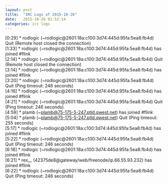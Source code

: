 ```yaml
---
layout: post
title:  "IRC Logs of 2015-10-26"
date:   2015-10-26 01:52:14
categories: irc logs
---
```

<span class="irc-date">[0:29]</span> <span class="irc-navy">* rodlogic (~rodlogic@2601:18a:c100:3d74:445d:95fa:5ea8:fb4d) Quit (Remote host closed the connection)</span><br />
<span class="irc-date">[1:33]</span> <span class="irc-green">* rodlogic (~rodlogic@2601:18a:c100:3d74:445d:95fa:5ea8:fb4d) has joined #flink</span><br />
<span class="irc-date">[2:14]</span> <span class="irc-navy">* rodlogic (~rodlogic@2601:18a:c100:3d74:445d:95fa:5ea8:fb4d) Quit (Remote host closed the connection)</span><br />
<span class="irc-date">[3:14]</span> <span class="irc-green">* rodlogic (~rodlogic@2601:18a:c100:3d74:445d:95fa:5ea8:fb4d) has joined #flink</span><br />
<span class="irc-date">[3:20]</span> <span class="irc-navy">* rodlogic (~rodlogic@2601:18a:c100:3d74:445d:95fa:5ea8:fb4d) Quit (Ping timeout: 246 seconds)</span><br />
<span class="irc-date">[4:16]</span> <span class="irc-green">* rodlogic (~rodlogic@2601:18a:c100:3d74:445d:95fa:5ea8:fb4d) has joined #flink</span><br />
<span class="irc-date">[4:21]</span> <span class="irc-navy">* rodlogic (~rodlogic@2601:18a:c100:3d74:445d:95fa:5ea8:fb4d) Quit (Ping timeout: 246 seconds)</span><br />
<span class="irc-date">[4:59]</span> <span class="irc-green">* plamb (~plamb@75-175-5-247.ptld.qwest.net) has joined #flink</span><br />
<span class="irc-date">[5:04]</span> <span class="irc-navy">* plamb (~plamb@75-175-5-247.ptld.qwest.net) Quit (Ping timeout: 255 seconds)</span><br />
<span class="irc-date">[5:17]</span> <span class="irc-green">* rodlogic (~rodlogic@2601:18a:c100:3d74:445d:95fa:5ea8:fb4d) has joined #flink</span><br />
<span class="irc-date">[5:22]</span> <span class="irc-navy">* rodlogic (~rodlogic@2601:18a:c100:3d74:445d:95fa:5ea8:fb4d) Quit (Ping timeout: 246 seconds)</span><br />
<span class="irc-date">[6:18]</span> <span class="irc-green">* rodlogic (~rodlogic@2601:18a:c100:3d74:445d:95fa:5ea8:fb4d) has joined #flink</span><br />
<span class="irc-date">[6:21]</span> <span class="irc-green">* rex__ (42375de8@gateway/web/freenode/ip.66.55.93.232) has joined #flink</span><br />
<span class="irc-date">[6:22]</span> <span class="irc-navy">* rodlogic (~rodlogic@2601:18a:c100:3d74:445d:95fa:5ea8:fb4d) Quit (Ping timeout: 246 seconds)</span><br />

